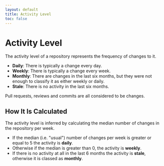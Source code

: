 ```yaml
---
layout: default
title: Activity Level
toc: false
---
```


# Activity Level

The activity level of a repository represents the frequency of changes to it.

- **Daily**: There is typically a change every day.
- **Weekly**: There is typically a change every week.
- **Monthly**: There are changes in the last six months, but they were not enough to classify it as either weekly or daily.
- **Stale**: There is no activity in the last six months.

Pull requests, reviews and commits are all considered to be changes.

## How It Is Calculated

The activity level is inferred by calculating the median number of changes in the repository per week.

- If the median (i.e. "usual") number of changes per week is greater or equal to 5 the activity is **daily**.
- Otherwise if the median is greater than 0, the activity is **weekly**.
- If there is no activity at all in the last 6 months the activity is **stale**, otherwise it is classed as **monthly**.
